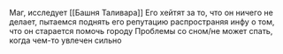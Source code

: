 Маг, исследует [[Башня Таливара]]
Его хейтят за то, что он ничего не делает, пытаемся поднять его репутацию распространяя инфу о том, что он старается помочь городу
Проблемы со сном/не может спать, когда чем-то увлечен сильно